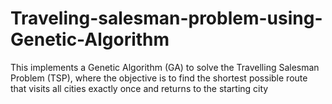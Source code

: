 # Traveling-salesman-problem-using-Genetic-Algorithm
This implements a Genetic Algorithm (GA) to solve the Travelling Salesman Problem (TSP), where the objective is to find the shortest possible route that visits all cities exactly once and returns to the starting city
